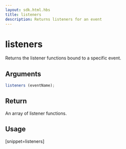 ```yaml
---
layout: sdk.html.hbs
title: listeners
description: Returns listeners for an event
---
```


# listeners

Returns the listener functions bound to a specific event.

## Arguments

```js
listeners (eventName);
```

## Return

An array of listener functions.

## Usage

[snippet=listeners]
